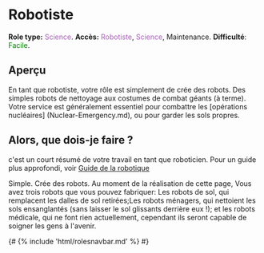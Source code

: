 # Robotiste

**Role type:** <font color="#a85fb9">Science</font>. **Accès:** <font color="#a85fb9">Robotiste</font>, <font color="#a85fb9">Science</font>, Maintenance. **Difficulté**: <font color="Green">Facile</font>.



## Aperçu


En tant que robotiste, votre rôle est simplement de crée des robots. Des simples robots de nettoyage aux costumes de combat géants (à terme). Votre service est généralement essentiel pour combattre les [opérations nucléaires] (Nuclear-Emergency.md), ou pour garder les sols propres.




## Alors, que dois-je faire ?

c'est un court résumé de votre travail en tant que roboticien. Pour un guide plus approfondi, voir [Guide de la robotique](Robotics-Guide.md)

Simple. Crée des robots. Au moment de la réalisation de cette page, Vous avez trois robots que vous pouvez fabriquer: Les robots de sol, qui remplacent les dalles de sol retirées;Les robots ménagers, qui nettoient les sols ensanglantés (sans laisser le sol glissants derrière eux !); et les robots médicale, qui ne font rien actuellement, cependant ils seront capable de soigner les gens à l'avenir.


  {# {% include 'html/rolesnavbar.md' %} #}